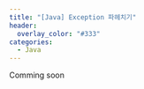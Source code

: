 ```yaml
---
title: "[Java] Exception 파헤치기"
header:
  overlay_color: "#333"
categories:
  - Java
---
```


Comming soon
